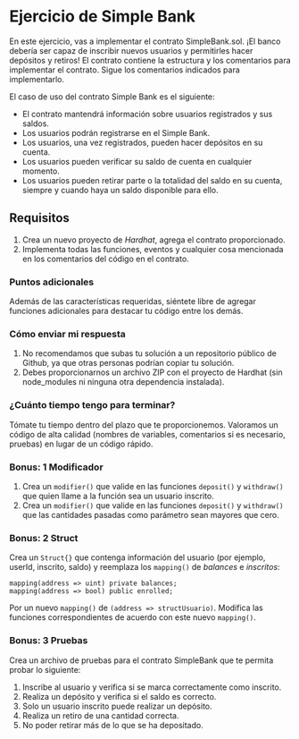 # Ejercicio de Simple Bank

En este ejercicio, vas a implementar el contrato SimpleBank.sol. ¡El banco debería ser capaz de inscribir nuevos usuarios y permitirles hacer depósitos y retiros! El contrato contiene la estructura y los comentarios para implementar el contrato. Sigue los comentarios indicados para implementarlo.

El caso de uso del contrato Simple Bank es el siguiente:
- El contrato mantendrá información sobre usuarios registrados y sus saldos.
- Los usuarios podrán registrarse en el Simple Bank.
- Los usuarios, una vez registrados, pueden hacer depósitos en su cuenta.
- Los usuarios pueden verificar su saldo de cuenta en cualquier momento.
- Los usuarios pueden retirar parte o la totalidad del saldo en su cuenta, siempre y cuando haya un saldo disponible para ello.

## Requisitos
1. Crea un nuevo proyecto de *Hardhat*, agrega el contrato proporcionado.
2. Implementa todas las funciones, eventos y cualquier cosa mencionada en los comentarios del código en el contrato.

### Puntos adicionales
Además de las características requeridas, siéntete libre de agregar funciones adicionales para destacar tu código entre los demás.

### Cómo enviar mi respuesta
1. No recomendamos que subas tu solución a un repositorio público de Github, ya que otras personas podrían copiar tu solución.
2. Debes proporcionarnos un archivo ZIP con el proyecto de Hardhat (sin node_modules ni ninguna otra dependencia instalada).

### ¿Cuánto tiempo tengo para terminar?
Tómate tu tiempo dentro del plazo que te proporcionemos. Valoramos un código de alta calidad (nombres de variables, comentarios si es necesario, pruebas) en lugar de un código rápido.

### Bonus: 1 Modificador

1. Crea un `modifier()` que valide en las funciones `deposit()` y `withdraw()` que quien llame a la función sea un usuario inscrito.
2. Crea un `modifier()` que valide en las funciones `deposit()` y `withdraw()` que las cantidades pasadas como parámetro sean mayores que cero.

### Bonus: 2 Struct

Crea un `Struct{}` que contenga información del usuario (por ejemplo, userId, inscrito, saldo) y reemplaza los `mapping()` de *balances* e *inscritos*:

```solidity
mapping(address => uint) private balances;
mapping(address => bool) public enrolled;
```

Por un nuevo `mapping()` de `(address => structUsuario)`.
Modifica las funciones correspondientes de acuerdo con este nuevo `mapping()`.

### Bonus: 3 Pruebas

Crea un archivo de pruebas para el contrato SimpleBank que te permita probar lo siguiente:
1. Inscribe al usuario y verifica si se marca correctamente como inscrito.
2. Realiza un depósito y verifica si el saldo es correcto.
3. Solo un usuario inscrito puede realizar un depósito.
4. Realiza un retiro de una cantidad correcta.
5. No poder retirar más de lo que se ha depositado.